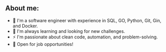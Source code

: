 ## About me:

- 🔭 I'm a software engineer with experience in SQL, GO, Python,  Git, Gin, and Docker.
- 🌱 I'm always learning and looking for new challenges.
- ⚡️ I'm passionate about clean code, automation, and problem-solving.
- 👤 Open for job opportunities!
